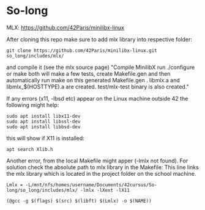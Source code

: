 # So-long

MLX:
https://github.com/42Paris/minilibx-linux

After cloning this repo make sure to add mlx library into respective folder: 
```
git clone https://github.com/42Paris/minilibx-linux.git so_long/includes/mlx/
```
and compile it (see the mlx source page)
"Compile MinilibX
run ./configure or make both will make a few tests, create Makefile.gen and then automatically run make on this generated Makefile.gen . libmlx.a and libmlx_$(HOSTTYPE).a are created. test/mlx-test binary is also created."

If any errors (x11, -lbsd etc) appear on the Linux machine outside 42 the following might help:
```
sudo apt install libx11-dev
sudo apt install libssl-dev
sudo apt install libbsd-dev
```

this will show if X11 is installed: 
```
apt search Xlib.h
```

Another error, from the local Makefile might apper (-lmlx not found). For solution check the absolute path to mlx library in the Makefile:
This line links the mlx library which is located in the project folder on the school machine.
```
Lmlx = -L/mnt/nfs/homes/username/Documents/42cursus/So-long/so_long/includes/mlx/ -lmlx -lXext -lX11

(@gcc -g $(flags) $(src) $(libft) $(Lmlx) -o $(NAME))
```

